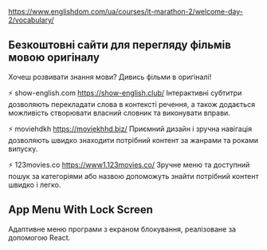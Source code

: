 https://www.englishdom.com/ua/courses/it-marathon-2/welcome-day-2/vocabulary/

## Безкоштовні сайти для перегляду фільмів мовою оригіналу

Хочеш розвивати знання мови? Дивись фільми в оригіналі!

⚡️ show-english.com https://show-english.club/
Інтерактивні субтитри дозволяють перекладати слова в контексті речення, а також додається можливість створювати власний словник та виконувати вправи.

⚡️ moviehdkh https://moviekhhd.biz/
Приємний дизайн і зручна навігація дозволяють швидко знаходити потрібний контент за жанрами та роками випуску.

⚡️ 123movies.co https://www1.123movies.co/
Зручне меню та доступний пошук за категоріями або назвою допоможуть знайти потрібний контент швидко і легко.

## App Menu With Lock Screen

Адаптивне меню програми з екраном блокування, реалізоване за допомогою React.
